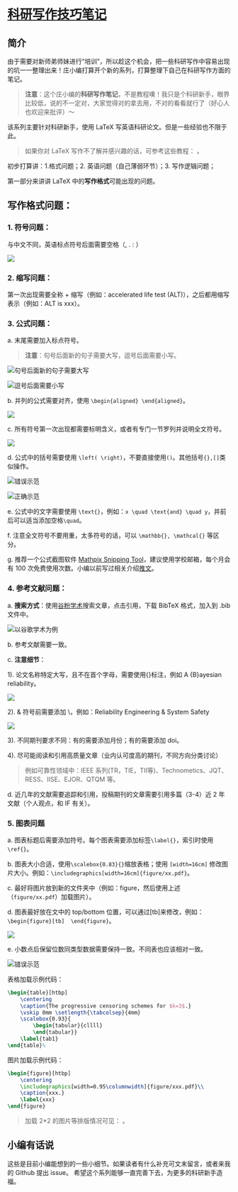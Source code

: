 # [科研写作技巧笔记](https://mp.weixin.qq.com/s/ES091s4kDqzbtgZtwmuI3w)


## 简介

由于需要对新师弟师妹进行“培训”，所以趁这个机会，把一些科研写作中容易出现的坑一一整理出来！庄小编打算开个新的系列，打算整理下自己在科研写作方面的笔记。

> **注意**：这个庄小编的**科研写作笔记**，不是教程噢！我只是个科研新手，眼界比较低，说的不一定对，大家觉得对的拿去用，不对的看看就行了（好心人也欢迎来批评）～

该系列主要针对科研新手，使用 LaTeX 写英语科研论文。但是一些经验也不限于此。

> 如果你对 LaTeX 写作不了解并感兴趣的话，可参考这些教程： 。 

初步打算讲：1.格式问题；2. 英语问题（自己薄弱环节）；3. 写作逻辑问题；

第一部分来讲讲 LaTeX 中的**写作格式**可能出现的问题。

## 写作格式问题：

### 1. **符号问题**：

与中文不同，英语标点符号后面需要空格（, . : ）

![](https://files.mdnice.com/user/5000/fbba3527-27f7-452e-bcae-dffc5b4f516e.png)

### 2. **缩写问题**：

第一次出现需要全称 + 缩写（例如：accelerated life test (ALT)），之后都用缩写表示（例如：ALT is xxx）。

### 3. **公式问题**：

a. 末尾需要加入标点符号。

> **注意**：句号后面新的句子需要大写，逗号后面需要小写。
  
![句号后面新的句子需要大写](https://files.mdnice.com/user/5000/981cd77f-9893-4fac-a404-13f138b7912d.png)

      
![逗号后面需要小写](https://files.mdnice.com/user/5000/c494efba-3a32-4ce0-aa0a-a4225831f491.png)

        
b. 并列的公式需要对齐，使用 ``\begin{aligned} \end{aligned}``。
    

![](https://files.mdnice.com/user/5000/2be7e1d6-5773-4a40-aa7f-905f36207e1c.png)

    
c. 所有符号第一次出现都需要标明含义，或者有专门一节罗列并说明全文符号。


![](https://files.mdnice.com/user/5000/950e8ef5-e388-4de2-8a09-3c46ce25e783.png)

    
d. 公式中的括号需要使用 ``\left( \right)``，不要直接使用`()`。其他括号``{},[]``类似操作。


![错误示范](https://files.mdnice.com/user/5000/80b6d49b-8f60-47dc-824c-e3b1515aecee.png)


![正确示范](https://files.mdnice.com/user/5000/75679831-d7c7-42b3-8178-ff9dae4c7cac.png)

    
e. 公式中的文字需要使用 ``\text{}``，例如：`x \quad \text{and} \quad y`，并前后可以适当添加空格`\quad`。
    
f. 注意全文符号不要用重，太多符号的话，可以  ``\mathbb{}, \mathcal{}`` 等区分。
    
g. 推荐一个公式截图软件 [Mathpix Snipping Tool](https://mathpix.com/)，建议使用学校邮箱，每个月会有 100 次免费使用次数。小编以前写过相关介绍[推文](https://mp.weixin.qq.com/s/ScOf0CPD9fO_II92Q4CHlA)。
    
### 4. **参考文献问题：**

a. **搜索方式**：使用[谷粉学术](https://gfsoso.99lb.net/)搜索文章，点击引用，下载 BibTeX 格式，加入到 .bib 文件中。


![以谷歌学术为例](https://files.mdnice.com/user/5000/db7e4174-7099-4b53-be80-8f4d80c3d2f4.png)

b. 参考文献需要一致。

c. **注意细节**：

1). 论文名称特定大写，且不在首个字母，需要使用{}标注，例如 A {B}ayesian reliability。


![](https://files.mdnice.com/user/5000/fcfb9c58-0b9e-4904-af84-8e19ae066446.png)


2). & 符号前需要添加 \，例如：Reliability Engineering \& System Safety


![](https://files.mdnice.com/user/5000/be936f94-d573-408c-ae23-01224d91fbcc.png)


3). 不同期刊要求不同：有的需要添加月份；有的需要添加 doi。


4). 尽可能阅读和引用高质量文章（业内认可度高的期刊，不同方向分类讨论）

> 例如可靠性领域中：IEEE 系列(TR，TIE，TII等)、Technometics、JQT、RESS、IISE、EJOR、QTQM 等。
    
d. 近几年的文献需要追踪和引用，投稿期刊的文章需要引用多篇（3-4）近 2 年文献（个人观点，和 IF 有关）。
    
### 5. **图表问题**

a. 图表标题后需要添加符号。每个图表需要添加标签`\label{}`，索引时使用 ``\ref{}``。


b. 图表大小合适，使用`\scalebox{0.83}{}`缩放表格；使用 ``[width=16cm]`` 修改图片大小。例如：``\includegraphics[width=16cm]{figure/xx.pdf}``。



c. 最好将图片放到新的文件夹中（例如：figure，然后使用上述（`figure/xx.pdf`）加载图片）。

d. 图表最好放在文中的 top/bottom 位置，可以通过[tb]来修改，例如：``\begin{figure}[tb]  \end{figure}``。


![](https://files.mdnice.com/user/5000/d0ed2695-5624-48c1-97e8-c08b0a830587.png)


e. 小数点后保留位数同类型数据需要保持一致。不同表也应该相对一致。


![错误示范](https://files.mdnice.com/user/5000/fb75c8b2-a913-4d2b-ba0d-7e35f0ea8c4a.png)

表格加载示例代码：
```latex
\begin{table}[htbp]
	\centering
	\caption{The progressive censoring schemes for $k=3$.}
	\vskip 0mm \setlength{\tabcolsep}{4mm}
	\scalebox{0.93}{
	    \begin{tabular}{cllll}
	    \end{tabular}}
	\label{tab1}
\end{table}%
```

图片加载示例代码：
```latex
\begin{figure}[htbp]
	\centering
	\includegraphics[width=0.95\columnwidth]{figure/xxx.pdf}\\
	\caption{xxx.}
	\label{xxx}
\end{figure}
```
> 加载 2*2 的图片等排版情况可见： 。 

## 小编有话说

这些是目前小编能想到的一些小细节。如果读者有什么补充可文末留言，或者来我的 Github 提出 issue。 希望这个系列能够一直完善下去，为更多的科研新手造福。








